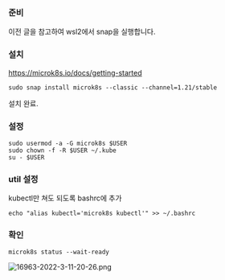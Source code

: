 ### 준비

이전 글을 참고하여 wsl2에서 snap을 실행합니다.

### 설치
https://microk8s.io/docs/getting-started


```
sudo snap install microk8s --classic --channel=1.21/stable
```

설치 완료.

### 설정
```
sudo usermod -a -G microk8s $USER
sudo chown -f -R $USER ~/.kube
su - $USER
```

### util 설정
kubectl만 쳐도 되도록 bashrc에 추가

```
echo "alias kubectl='microk8s kubectl'" >> ~/.bashrc
```

### 확인

```
microk8s status --wait-ready
```

![16963-2022-3-11-20-26.png](/files/16963-2022-3-11-20-26.png) 